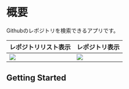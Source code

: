 # 概要
Githubのレポジトリを検索できるアプリです。


|レポジトリリスト表示|レポジトリ表示|
|---|---|
|![](https://user-images.githubusercontent.com/48917379/170450712-a1c9e2c2-7611-4f9f-ab51-69113e1316ce.jpg)|![](https://user-images.githubusercontent.com/48917379/170450592-044ccea4-6dda-4a34-a5bf-6453dc0f2a34.jpg)|
## Getting Started

